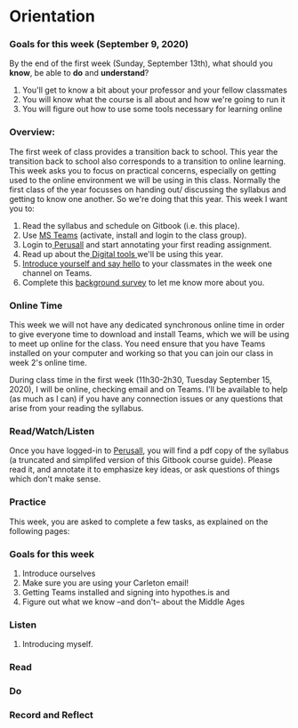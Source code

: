 # Orientation

### Goals for this week \(September 9, 2020\)

By the end of the first week \(Sunday, September 13th\), what should you **know**, be able to **do** and **understand**?

1. You'll get to know a bit about your professor and your fellow classmates
2. You will know what the course is all about and how we're going to run it
3. You will figure out how to use some tools necessary for learning online

### Overview:

The first week of class provides a transition back to school. This year the transition back to school also corresponds to a transition to online learning. This week asks you to focus on practical concerns, especially on getting used to the online environment we will be using in this class. Normally the first class of the year focusses on handing out/ discussing the syllabus and getting to know one another. So we're doing that this year. This week I want you to: 

1. Read the syllabus and schedule on Gitbook \(i.e. this place\). 
2. Use [MS Teams](../course-info/digital-tools/teams.md) \(activate, install and login to the class group\). 
3. Login to[ Perusall](../course-info/digital-tools/perusall.md) and start annotating your first reading assignment. 
4. Read up about the[ Digital tools ](../course-info/digital-tools/)we'll be using this year.
5. [Introduce yourself and say hello]() to your classmates in the week one channel on Teams.
6. Complete this [background survey]() to let me know more about you. 

### **Online Time**

This week we will not have any dedicated synchronous online time in order to give everyone time to download and install Teams, which we will be using to meet up online for the class. You need ensure that you have Teams installed on your computer and working so that you can join our class in week 2's online time.

During class time in the first week \(11h30-2h30, Tuesday September 15, 2020\), I will be online, checking email and on Teams. I'll be available to help \(as much as I can\) if you have any connection issues or any questions that arise from your reading the syllabus. 

### Read/Watch/Listen

Once you have logged-in to [Perusall](), you will find a pdf copy of the syllabus \(a truncated and simplifed version of this Gitbook course guide\). Please read it, and annotate it to emphasize key ideas, or ask questions of things which don't make sense. 

### Practice

This week, you are asked to complete a few tasks, as explained on the following pages: 

### 

### Goals for this week

1. Introduce ourselves
2. Make sure you are using your Carleton email!
3. Getting Teams installed and signing into hypothes.is and  
4. Figure out what we know –and don't– about the Middle Ages

### Listen

1. Introducing myself. 

### Read



### Do



### Record and Reflect



